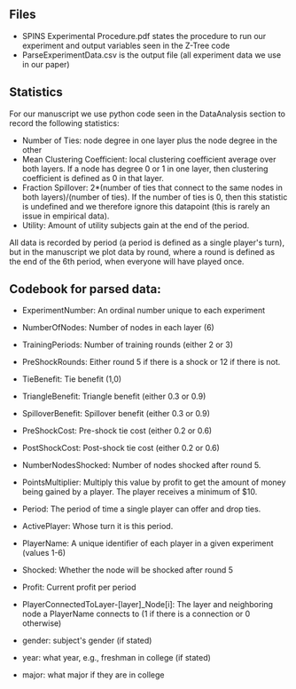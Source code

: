 
## Files
- SPINS Experimental Procedure.pdf states the procedure to run our experiment and output variables seen in the Z-Tree code
- ParseExperimentData.csv is the output file (all experiment data we use in our paper)

## Statistics
For our manuscript we use python code seen in the DataAnalysis section to record the following statistics:
- Number of Ties: node degree in one layer plus the node degree in the other
- Mean Clustering Coefficient: local clustering coefficient average over both layers. If a node has degree 0 or 1 in one layer, then clustering coefficient is defined as 0 in that layer.
- Fraction Spillover: 2*(number of ties that connect to the same nodes in both layers)/(number of ties). If the number of ties is 0, then this statistic is undefined and we therefore ignore this datapoint (this is rarely an issue in empirical data).
- Utility: Amount of utility subjects gain at the end of the period.

All data is recorded by period (a period is defined as a single player's turn), but in the manuscript we plot data by round, where a round is defined as the end of the 6th period, when everyone will have played once.

## Codebook for parsed data:

- ExperimentNumber: An ordinal number unique to each experiment

- NumberOfNodes: Number of nodes in each layer (6)

- TrainingPeriods: Number of training rounds (either 2 or 3)

- PreShockRounds: Either round 5 if there is a shock or 12 if there is not.

- TieBenefit: Tie benefit (1,0)

- TriangleBenefit: Triangle benefit (either 0.3 or 0.9)

- SpilloverBenefit: Spillover benefit (either 0.3 or 0.9)

- PreShockCost: Pre-shock tie cost (either 0.2 or 0.6)

- PostShockCost: Post-shock tie cost (either 0.2 or 0.6)

- NumberNodesShocked: Number of nodes shocked after round 5.

- PointsMultiplier: Multiply this value by profit to get the amount of money being gained by a player. The player receives a minimum of $10.

- Period: The period of time a single player can offer and drop ties.

- ActivePlayer: Whose turn it is this period.

- PlayerName: A unique identifier of each player in a given experiment (values 1-6)

- Shocked: Whether the node will be shocked after round 5

- Profit: Current profit per period

- PlayerConnectedToLayer-[layer]_Node[i]: The layer and neighboring node a PlayerName connects to (1 if there is a connection or 0 otherwise)

- gender: subject's gender (if stated)

- year: what year, e.g., freshman in college (if stated)

- major: what major if they are in college

